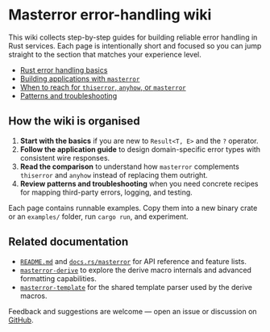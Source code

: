 # Masterror error-handling wiki

This wiki collects step-by-step guides for building reliable error handling in Rust services.
Each page is intentionally short and focused so you can jump straight to the
section that matches your experience level.

- [Rust error handling basics](rust-error-handling-basics.md)
- [Building applications with `masterror`](masterror-application-guide.md)
- [When to reach for `thiserror`, `anyhow`, or `masterror`](error-crate-comparison.md)
- [Patterns and troubleshooting](patterns-and-troubleshooting.md)

## How the wiki is organised

1. **Start with the basics** if you are new to `Result<T, E>` and the `?` operator.
2. **Follow the application guide** to design domain-specific error types with
   consistent wire responses.
3. **Read the comparison** to understand how `masterror` complements `thiserror`
   and `anyhow` instead of replacing them outright.
4. **Review patterns and troubleshooting** when you need concrete recipes for
   mapping third-party errors, logging, and testing.

Each page contains runnable examples. Copy them into a new binary crate or an
`examples/` folder, run `cargo run`, and experiment.

## Related documentation

- [`README.md`](../README.md) and [`docs.rs/masterror`](https://docs.rs/masterror)
  for API reference and feature lists.
- [`masterror-derive`](../../masterror-derive/README.md) to explore the derive
  macro internals and advanced formatting capabilities.
- [`masterror-template`](../../masterror-template/README.md) for the shared
  template parser used by the derive macros.

Feedback and suggestions are welcome — open an issue or discussion on
[GitHub](https://github.com/RAprogramm/masterror).
